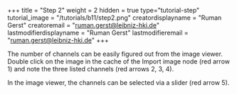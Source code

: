 +++
title = "Step 2"
weight = 2
hidden = true
type="tutorial-step"
tutorial_image = "/tutorials/b11/step2.png"
creatordisplayname = "Ruman Gerst"
creatoremail = "ruman.gerst@leibniz-hki.de"
lastmodifierdisplayname = "Ruman Gerst"
lastmodifieremail = "ruman.gerst@leibniz-hki.de"
+++

The number of channels can be easily figured out from the image viewer. Double click on the image in the cache of the Import image node (red arrow 1) and note the three listed channels (red arrows 2, 3, 4).

 In the image viewer, the channels can be selected via a slider (red arrow 5).